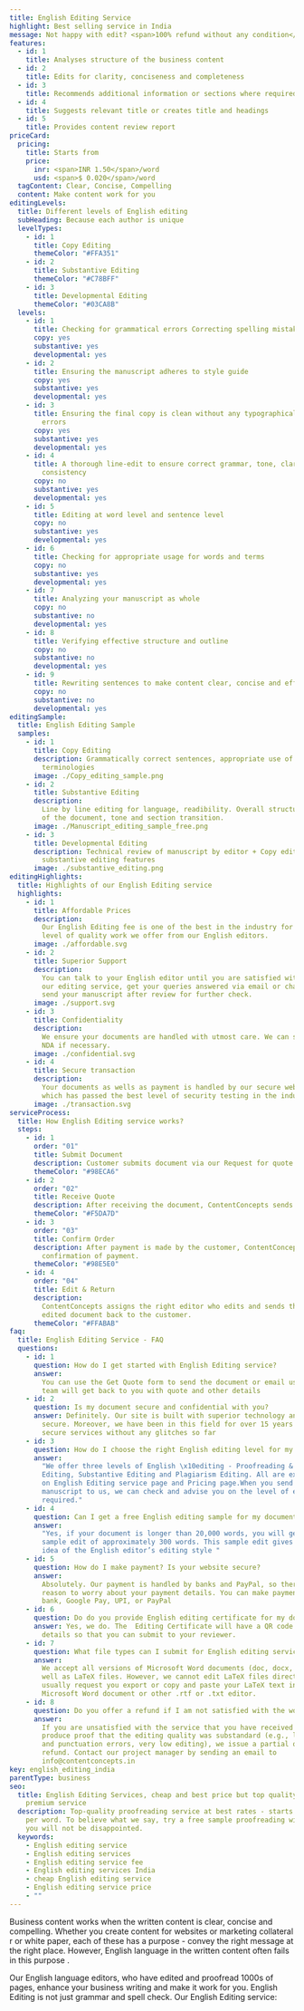```yaml
---
title: English Editing Service
highlight: Best selling service in India
message: Not happy with edit? <span>100% refund without any condition</span>
features:
  - id: 1
    title: Analyses structure of the business content
  - id: 2
    title: Edits for clarity, conciseness and completeness
  - id: 3
    title: Recommends additional information or sections where required
  - id: 4
    title: Suggests relevant title or creates title and headings
  - id: 5
    title: Provides content review report
priceCard:
  pricing:
    title: Starts from
    price:
      inr: <span>INR 1.50</span>/word
      usd: <span>$ 0.020</span>/word
  tagContent: Clear, Concise, Compelling
  content: Make content work for you
editingLevels:
  title: Different levels of English editing
  subHeading: Because each author is unique
  levelTypes:
    - id: 1
      title: Copy Editing
      themeColor: "#FFA351"
    - id: 2
      title: Substantive Editing
      themeColor: "#C78BFF"
    - id: 3
      title: Developmental Editing
      themeColor: "#03CA8B"
  levels:
    - id: 1
      title: Checking for grammatical errors Correcting spelling mistakes
      copy: yes
      substantive: yes
      developmental: yes
    - id: 2
      title: Ensuring the manuscript adheres to style guide
      copy: yes
      substantive: yes
      developmental: yes
    - id: 3
      title: Ensuring the final copy is clean without any typographical or other
        errors
      copy: yes
      substantive: yes
      developmental: yes
    - id: 4
      title: A thorough line-edit to ensure correct grammar, tone, clarity and
        consistency
      copy: no
      substantive: yes
      developmental: yes
    - id: 5
      title: Editing at word level and sentence level
      copy: no
      substantive: yes
      developmental: yes
    - id: 6
      title: Checking for appropriate usage for words and terms
      copy: no
      substantive: yes
      developmental: yes
    - id: 7
      title: Analyzing your manuscript as whole
      copy: no
      substantive: no
      developmental: yes
    - id: 8
      title: Verifying effective structure and outline
      copy: no
      substantive: no
      developmental: yes
    - id: 9
      title: Rewriting sentences to make content clear, concise and effective
      copy: no
      substantive: no
      developmental: yes
editingSample:
  title: English Editing Sample
  samples:
    - id: 1
      title: Copy Editing
      description: Grammatically correct sentences, appropriate use of words and
        terminologies
      image: ./Copy_editing_sample.png
    - id: 2
      title: Substantive Editing
      description:
        Line by line editing for language, readibility. Overall structure
        of the document, tone and section transition.
      image: ./Manuscript_editing_sample_free.png
    - id: 3
      title: Developmental Editing
      description: Technical review of manuscript by editor + Copy editing,
        substantive editing features
      image: ./substantive_editing.png
editingHighlights:
  title: Highlights of our English Editing service
  highlights:
    - id: 1
      title: Affordable Prices
      description:
        Our English Editing fee is one of the best in the industry for the
        level of quality work we offer from our English editors.
      image: ./affordable.svg
    - id: 2
      title: Superior Support
      description:
        You can talk to your English editor until you are satisfied with
        our editing service, get your queries answered via email or chat and
        send your manuscript after review for further check.
      image: ./support.svg
    - id: 3
      title: Confidentiality
      description:
        We ensure your documents are handled with utmost care. We can sign
        NDA if necessary.
      image: ./confidential.svg
    - id: 4
      title: Secure transaction
      description:
        Your documents as wells as payment is handled by our secure website
        which has passed the best level of security testing in the industry.
      image: ./transaction.svg
serviceProcess:
  title: How English Editing service works?
  steps:
    - id: 1
      order: "01"
      title: Submit Document
      description: Customer submits document via our Request for quote page.
      themeColor: "#98ECA6"
    - id: 2
      order: "02"
      title: Receive Quote
      description: After receiving the document, ContentConcepts sends price quote.
      themeColor: "#F5DA7D"
    - id: 3
      order: "03"
      title: Confirm Order
      description: After payment is made by the customer, ContentConcepts sends
        confirmation of payment.
      themeColor: "#98E5E0"
    - id: 4
      order: "04"
      title: Edit & Return
      description:
        ContentConcepts assigns the right editor who edits and sends the
        edited document back to the customer.
      themeColor: "#FFABAB"
faq:
  title: English Editing Service - FAQ
  questions:
    - id: 1
      question: How do I get started with English Editing service?
      answer:
        You can use the Get Quote form to send the document or email us. Our
        team will get back to you with quote and other details
    - id: 2
      question: Is my document secure and confidential with you?
      answer: Definitely. Our site is built with superior technology and is most
        secure. Moreover, we have been in this field for over 15 years offering
        secure services without any glitches so far
    - id: 3
      question: How do I choose the right English editing level for my document?
      answer:
        "We offer three levels of English \x10editing - Proofreading & Copy
        Editing, Substantive Editing and Plagiarism Editing. All are explained
        on English Editing service page and Pricing page.When you send your
        manuscript to us, we can check and advise you on the level of editing
        required."
    - id: 4
      question: Can I get a free English editing sample for my document?
      answer:
        "Yes, if your document is longer than 20,000 words, you will get free
        sample edit of approximately 300 words. This sample edit gives you an
        idea of the English editor’s editing style "
    - id: 5
      question: How do I make payment? Is your website secure?
      answer:
        Absolutely. Our payment is handled by banks and PayPal, so there is no
        reason to worry about your payment details. You can make payment via
        bank, Google Pay, UPI, or PayPal
    - id: 6
      question: Do do you provide English editing certificate for my document?
      answer: Yes, we do. The  Editing Certificate will have a QR code and other
        details so that you can submit to your reviewer.
    - id: 7
      question: What file types can I submit for English editing service?
      answer:
        We accept all versions of Microsoft Word documents (doc, docx, rtf), as
        well as LaTeX files. However, we cannot edit LaTeX files directly, so we
        usually request you export or copy and paste your LaTeX text into a
        Microsoft Word document or other .rtf or .txt editor.
    - id: 8
      question: Do you offer a refund if I am not satisfied with the work?
      answer:
        If you are unsatisfied with the service that you have received and can
        produce proof that the editing quality was substandard (e.g., language
        and punctuation errors, very low editing), we issue a partial or full
        refund. Contact our project manager by sending an email to
        info@contentconcepts.in
key: english_editing_india
parentType: business
seo:
  title: English Editing Services, cheap and best price but top quality work and
    premium service
  description: Top-quality proofreading service at best rates - starts at INR 1
    per word. To believe what we say, try a free sample proofreading with us,
    you will not be disappointed.
  keywords:
    - English editing service
    - English editing services
    - English editing service fee
    - English editing services India
    - cheap English editing service
    - English editing service price
    - ""
---
```


Business content works when the written content is clear, concise and compelling. Whether you create content for websites or marketing collateral r or white paper, each of these has a purpose - convey the right message at the right place. However, English language in the written content often fails in this purpose .

Our English language editors, who have edited and proofread 1000s of pages, enhance your business writing and make it work for you. English Editing is not just grammar and spell check. Our English Editing service:
